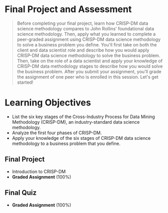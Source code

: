 # Final Project and Assessment
> Before completing your final project, learn how CRISP-DM data science methodology compares to John Rollins’ foundational data science methodology. Then, apply what you learned to complete a peer-graded assignment using CRISP-DM data science methodology to solve a business problem you define. You'll first take on both the client and data scientist role and describe how you would apply CRISP-DM data science methodology to solve the business problem. Then, take on the role of a data scientist and apply your knowledge of CRISP-DM data methodology stages to describe how you would solve the business problem. After you submit your assignment, you'll grade the assignment of one peer who is enrolled in this session. Let's get started!
# Learning Objectives
- List the six key stages of the Cross-Industry Process for Data Mining Methodology (CRISP-DM), an industry-standard data science methodology.
- Analyze the first four phases of CRISP-DM.
- Apply your knowledge of the six stages of CRISP-DM data science methodology to a business problem that you define.
## Final Project
- Introduction to CRISP-DM
- **Graded Assignment** (100%)
## Final Quiz
- **Graded Assignment** (100%)
